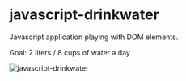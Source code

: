 # javascript-drinkwater

Javascript application playing with DOM elements. 

Goal: 2 liters / 8 cups of water a day 

![javascript-drinkwater](https://user-images.githubusercontent.com/75303846/173303971-8deb9e4f-f7e1-4b53-832e-5f9ef87cc4b5.gif)

